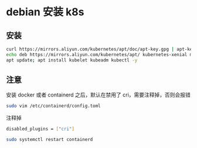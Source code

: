 # debian 安装 k8s

## 安装

```sh
curl https://mirrors.aliyun.com/kubernetes/apt/doc/apt-key.gpg | apt-key add -
echo deb https://mirrors.aliyun.com/kubernetes/apt/ kubernetes-xenial main > /etc/apt/sources.list.d/kubernetes.list
apt update; apt install kubelet kubeadm kubectl -y
```

## 注意

安装 docker 或者 containerd 之后，默认在禁用了 cri，需要注释掉，否则会报错

```sh
sudo vim /etc/containerd/config.toml
```

注释掉

```sh
disabled_plugins = ["cri"]
```

```sh
sudo systemctl restart containerd
```
